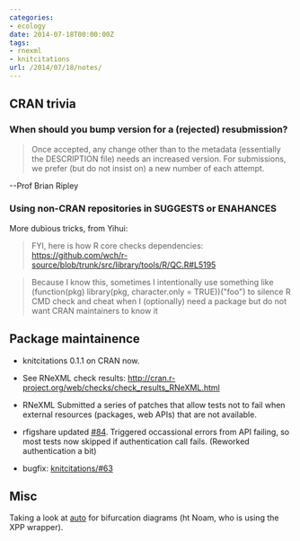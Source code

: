 ```yaml
---
categories:
- ecology
date: 2014-07-18T00:00:00Z
tags:
- rnexml
- knitcitations
url: /2014/07/18/notes/
---
```


## CRAN trivia

### When should you bump version for a (rejected) resubmission?

> Once accepted, any change other than to the metadata (essentially the DESCRIPTION file) needs an increased version.  For submissions, we prefer (but do not insist on) a new number of each attempt.

  --Prof Brian Ripley

### Using non-CRAN repositories in SUGGESTS or ENAHANCES

More dubious tricks, from Yihui:

> FYI, here is how R core checks dependencies:
https://github.com/wch/r-source/blob/trunk/src/library/tools/R/QC.R#L5195

> Because I know this, sometimes I intentionally use something like
(function(pkg) library(pkg, character.only = TRUE))("foo") to silence
R CMD check and cheat when I (optionally) need a package but do not
want CRAN maintainers to know it


## Package maintainence

- knitcitations 0.1.1 on CRAN now.

- See RNeXML check results: http://cran.r-project.org/web/checks/check_results_RNeXML.html

- RNeXML Submitted a series of patches that allow tests not to fail when external resources (packages, web APIs) that are not available.

- rfigshare updated [#84](https://github.com/ropensci/rfigshare/issues/84). Triggered occassional errors from API failing, so most tests now skipped if authentication call fails. (Reworked authentication a bit)

- bugfix: [knitcitations/#63](https://github.com/cboettig/knitcitations/issues/63#issuecomment-49459723)

## Misc

Taking a look at [auto]() for bifurcation diagrams (ht Noam, who is using the XPP wrapper).
